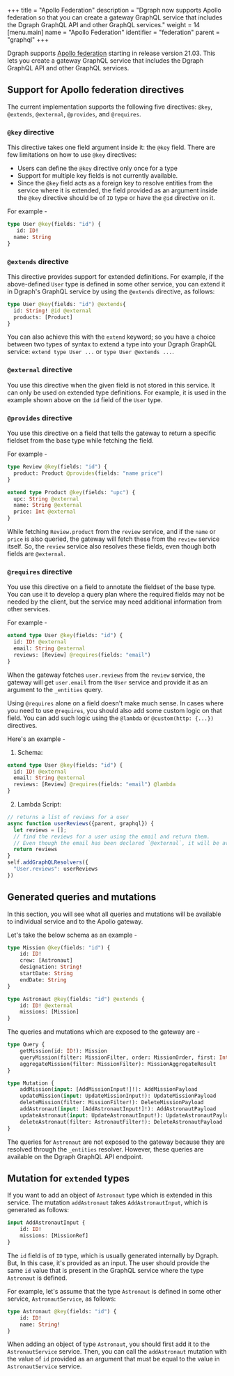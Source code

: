 +++
title = "Apollo Federation"
description = "Dgraph now supports Apollo federation so that you can create a gateway GraphQL service that includes the Dgraph GraphQL API and other GraphQL services."
weight = 14
[menu.main]
  name = "Apollo Federation"
  identifier = "federation"
  parent = "graphql"
+++

Dgraph supports [Apollo federation](https://www.apollographql.com/docs/federation/) starting in release version 21.03. This lets you create a gateway GraphQL service that includes the Dgraph GraphQL API and other GraphQL services.

## Support for Apollo federation directives

The current implementation supports the following five directives: `@key`, `@extends`, `@external`, `@provides`, and `@requires`.

### `@key` directive
This directive takes one field argument inside it: the `@key` field. There are few limitations on how to use `@key` directives:

- Users can define the `@key` directive only once for a type
- Support for multiple key fields is not currently available.
- Since the `@key` field acts as a foreign key to resolve entities from the service where it is extended, the field provided as an argument inside the `@key` directive should be of `ID` type or have the `@id` directive on it.

For example -

```graphql
type User @key(fields: "id") {
   id: ID!
  name: String
}
```

### `@extends` directive
This directive provides support for extended definitions. For example, if the above-defined `User` type is defined in some other service, you can extend it in Dgraph's GraphQL service by using the `@extends` directive, as follows:

```graphql
type User @key(fields: "id") @extends{
  id: String! @id @external
  products: [Product]
}
```
You can also achieve this with the `extend` keyword; so you have a choice between two types of syntax to extend a type into your Dgraph GraphQL service: `extend type User ...` or `type User @extends ...`.

### `@external` directive
You use this directive when the given field is not stored in this service. It can only be used on extended type definitions. For example, it is used in the example shown above on the `id` field of the `User` type.

### `@provides` directive
You use this directive on a field that tells the gateway to return a specific fieldset from the base type while fetching the field.

For example -

```graphql
type Review @key(fields: "id") {
  product: Product @provides(fields: "name price")
}

extend type Product @key(fields: "upc") {
  upc: String @external
  name: String @external
  price: Int @external
}
```

While fetching `Review.product` from the `review` service, and if the `name` or `price` is also queried, the gateway will fetch these from the `review` service itself. So, the `review` service also resolves these fields, even though both fields are `@external`.

### `@requires` directive
You use this directive on a field to annotate the fieldset of the base type. You can use it to develop a query plan where the required fields may not be needed by the client, but the service may need additional information from other services.

For example -

```graphql
extend type User @key(fields: "id") {
  id: ID! @external
  email: String @external
  reviews: [Review] @requires(fields: "email")
}
```

When the gateway fetches `user.reviews` from the `review` service, the gateway will get `user.email` from the `User` service and provide it as an argument to the `_entities` query.

Using `@requires` alone on a field doesn't make much sense. In cases where you need to use `@requires`, you should also add some custom logic on that field. You can add such logic using the `@lambda` or `@custom(http: {...})` directives.

Here's an example -

1. Schema:
```graphql
extend type User @key(fields: "id") {
  id: ID! @external
  email: String @external
  reviews: [Review] @requires(fields: "email") @lambda
}
```
2. Lambda Script:
```js
// returns a list of reviews for a user
async function userReviews({parent, graphql}) {
  let reviews = [];
  // find the reviews for a user using the email and return them.
  // Even though the email has been declared `@external`, it will be available as `parent.email` as it is mentioned in `@requires`.
  return reviews
}
self.addGraphQLResolvers({
  "User.reviews": userReviews
})
```

## Generated queries and mutations

In this section, you will see what all queries and mutations will be available to individual service and to the Apollo gateway. 

Let's take the below schema as an example -

```graphql
type Mission @key(fields: "id") {
    id: ID!
    crew: [Astronaut]
    designation: String!
    startDate: String
    endDate: String
}

type Astronaut @key(fields: "id") @extends {
    id: ID! @external
    missions: [Mission]
}
```

The queries and mutations which are exposed to the gateway are -

```graphql
type Query {
	getMission(id: ID!): Mission
	queryMission(filter: MissionFilter, order: MissionOrder, first: Int, offset: Int): [Mission]
	aggregateMission(filter: MissionFilter): MissionAggregateResult
}

type Mutation {
	addMission(input: [AddMissionInput!]!): AddMissionPayload
	updateMission(input: UpdateMissionInput!): UpdateMissionPayload
	deleteMission(filter: MissionFilter!): DeleteMissionPayload
	addAstronaut(input: [AddAstronautInput!]!): AddAstronautPayload
	updateAstronaut(input: UpdateAstronautInput!): UpdateAstronautPayload
	deleteAstronaut(filter: AstronautFilter!): DeleteAstronautPayload
}
```

The queries for `Astronaut` are not exposed to the gateway because they are resolved through the `_entities` resolver. However, these queries are available on the Dgraph GraphQL API endpoint.

## Mutation for `extended` types
If you want to add an object of `Astronaut` type which is extended in this service.
The mutation `addAstronaut` takes `AddAstronautInput`, which is generated as follows:

```graphql
input AddAstronautInput {
	id: ID!
	missions: [MissionRef]
}
```

The `id` field is of `ID` type, which is usually generated internally by Dgraph. But, In this case, it's provided as an input. The user should provide the same `id` value that is present in the GraphQL service where the type  `Astronaut` is defined.

For example, let's assume that the type `Astronaut` is defined in some other service, `AstronautService`, as follows:

```graphql
type Astronaut @key(fields: "id") {
    id: ID! 
    name: String!
}
```

When adding an object of type `Astronaut`, you should first add it to the `AstronautService` service. Then, you can call the `addAstronaut` mutation with the value of `id` provided as an argument that must be equal to the value in `AstronautService` service.
